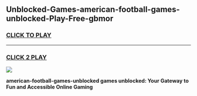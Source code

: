 
## Unblocked-Games-american-football-games-unblocked-Play-Free-gbmor
<h3>
<a href="https://premium76.site?title=american-football-games-unblocked&ref=18A1">CLICK TO PLAY</a></h3>
<hr>

<h3>
<a href="https://premium76.site?title=american-football-games-unblocked&ref=18A1">CLICK 2 PLAY</a>
  
</h3>

<a href="https://premium76.site?title=american-football-games-unblocked&ref=18A1"><img src="https://clearcache.store/games.png"></a>


**american-football-games-unblocked games unblocked: Your Gateway to Fun and Accessible Online Gaming**
